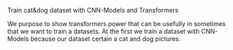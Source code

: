 Train cat&dog dataset with CNN-Models and Transformers

We purpose to show transformers power that can be usefully in sometimes that we want to train a datasets. At the first we train a dataset with CNN-Models because our dataset certain a cat and dog pictures. 
